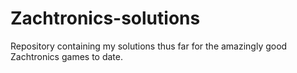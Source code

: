 # Zachtronics-solutions
Repository containing my solutions thus far for the amazingly good Zachtronics games to date.
